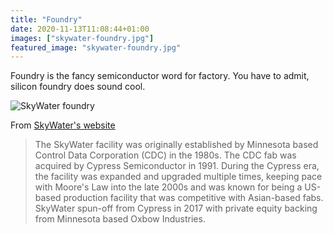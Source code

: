 ```yaml
---
title: "Foundry"
date: 2020-11-13T11:08:44+01:00
images: ["skywater-foundry.jpg"]
featured_image: "skywater-foundry.jpg"
---
```


Foundry is the fancy semiconductor word for factory. You have to admit, silicon foundry does sound cool.

![SkyWater foundry](/skywater-foundry.jpg)

From [SkyWater's website](https://www.skywatertechnology.com/about-skywater/)

> The SkyWater facility was originally established by Minnesota based Control Data Corporation (CDC) in the 1980s. The CDC fab was acquired by Cypress Semiconductor in 1991. During the Cypress era, the facility was expanded and upgraded multiple times, keeping pace with Moore's Law into the late 2000s and was known for being a US-based production facility that was competitive with Asian-based fabs. SkyWater spun-off from Cypress in 2017 with private equity backing from Minnesota based Oxbow Industries.

